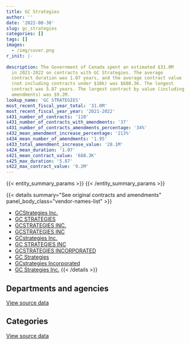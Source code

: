 ```yaml
---
title: GC Strategies
author: ''
date: '2022-08-30'
slug: gc_strategies
categories: []
tags: []
images:
  - /img/cover.png
r_init: |-
  
description: The Government of Canada spent an estimated $31.0M
  in 2021-2022 on contracts with GC Strategies. The average
  contract duration was 1.07 years, and the average contract value
  (not including contracts under $10k) was $688.3K. The longest
  contract was 5.87 years. The largest contract by value (including
  amendments) was $9.2M.
lookup_name: 'GC STRATEGIES'
most_recent_fiscal_year_total: '31.0M'
most_recent_fiscal_year_year: '2021-2022'
s431_number_of_contracts: '110'
s431_number_of_contracts_with_amendments: '37'
s431_number_of_contracts_amendments_percentage: '34%'
s432_mean_amendment_increase_percentage: '213%'
s434_mean_number_of_amendments: '1.95'
s433_total_amendment_increase_value: '28.1M'
s424_mean_duration: '1.07'
s421_mean_contract_value: '688.3K'
s425_max_duration: '5.87'
s422_max_contract_value: '9.2M'
---
```


<script src="/rmarkdown-libs/htmlwidgets/htmlwidgets.js"></script>
<link href="/rmarkdown-libs/datatables-css/datatables-crosstalk.css" rel="stylesheet" />
<script src="/rmarkdown-libs/datatables-binding/datatables.js"></script>
<script src="/rmarkdown-libs/jquery/jquery-3.6.0.min.js"></script>
<link href="/rmarkdown-libs/dt-core-bootstrap/css/dataTables.bootstrap.min.css" rel="stylesheet" />
<link href="/rmarkdown-libs/dt-core-bootstrap/css/dataTables.bootstrap.extra.css" rel="stylesheet" />
<script src="/rmarkdown-libs/dt-core-bootstrap/js/jquery.dataTables.min.js"></script>
<script src="/rmarkdown-libs/dt-core-bootstrap/js/dataTables.bootstrap.min.js"></script>
<link href="/rmarkdown-libs/crosstalk/css/crosstalk.min.css" rel="stylesheet" />
<script src="/rmarkdown-libs/crosstalk/js/crosstalk.min.js"></script>
<script src="/rmarkdown-libs/htmlwidgets/htmlwidgets.js"></script>
<link href="/rmarkdown-libs/datatables-css/datatables-crosstalk.css" rel="stylesheet" />
<script src="/rmarkdown-libs/datatables-binding/datatables.js"></script>
<script src="/rmarkdown-libs/jquery/jquery-3.6.0.min.js"></script>
<link href="/rmarkdown-libs/dt-core-bootstrap/css/dataTables.bootstrap.min.css" rel="stylesheet" />
<link href="/rmarkdown-libs/dt-core-bootstrap/css/dataTables.bootstrap.extra.css" rel="stylesheet" />
<script src="/rmarkdown-libs/dt-core-bootstrap/js/jquery.dataTables.min.js"></script>
<script src="/rmarkdown-libs/dt-core-bootstrap/js/dataTables.bootstrap.min.js"></script>
<link href="/rmarkdown-libs/crosstalk/css/crosstalk.min.css" rel="stylesheet" />
<script src="/rmarkdown-libs/crosstalk/js/crosstalk.min.js"></script>

{{< entity_summary_params >}}
{{< /entity_summary_params >}}

{{< details summary="See original contracts and amendments" panel_body_class="vendor-names-list" >}}
- [GCStrategies Inc.](https://search.open.canada.ca/en/ct/?sort=contract_value_f%20desc&page=1&search_text=%22GCStrategies%20Inc.%22)
- [GC STRATEGIES](https://search.open.canada.ca/en/ct/?sort=contract_value_f%20desc&page=1&search_text=%22GC%20STRATEGIES%22)
- [GCSTRATEGIES INC.](https://search.open.canada.ca/en/ct/?sort=contract_value_f%20desc&page=1&search_text=%22GCSTRATEGIES%20INC.%22)
- [GCSTRATEGIES INC](https://search.open.canada.ca/en/ct/?sort=contract_value_f%20desc&page=1&search_text=%22GCSTRATEGIES%20INC%22)
- [GCstrategies Inc.](https://search.open.canada.ca/en/ct/?sort=contract_value_f%20desc&page=1&search_text=%22GCstrategies%20Inc.%22)
- [GC STRATEGIES INC](https://search.open.canada.ca/en/ct/?sort=contract_value_f%20desc&page=1&search_text=%22GC%20STRATEGIES%20INC%22)
- [GCSTRATEGIES INCORPORATED](https://search.open.canada.ca/en/ct/?sort=contract_value_f%20desc&page=1&search_text=%22GCSTRATEGIES%20INCORPORATED%22)
- [GC Strategies](https://search.open.canada.ca/en/ct/?sort=contract_value_f%20desc&page=1&search_text=%22GC%20Strategies%22)
- [GCstrategies Incorporated](https://search.open.canada.ca/en/ct/?sort=contract_value_f%20desc&page=1&search_text=%22GCstrategies%20Incorporated%22)
- [GC Strategies Inc.](https://search.open.canada.ca/en/ct/?sort=contract_value_f%20desc&page=1&search_text=%22GC%20Strategies%20Inc.%22)
{{< /details >}}

## Departments and agencies

<div id="htmlwidget-1" style="width:100%;height:auto;" class="datatables html-widget"></div>
<script type="application/json" data-for="htmlwidget-1">{"x":{"style":"bootstrap","filter":"none","vertical":false,"data":[["<a href=\"/departments/aafc-aac/\">Agriculture and Agri-Food Canada<\/a>","<a href=\"/departments/cas-satj/\">Courts Administration Service<\/a>","<a href=\"/departments/cbsa-asfc/\">Canada Border Services Agency<\/a>","<a href=\"/departments/cnsc-ccsn/\">Canadian Nuclear Safety Commission<\/a>","<a href=\"/departments/dfatd-maecd/\">Global Affairs Canada<\/a>","<a href=\"/departments/dfo-mpo/\">Fisheries and Oceans Canada<\/a>","<a href=\"/departments/dnd-mdn/\">National Defence<\/a>","<a href=\"/departments/ec/\">Environment and Climate Change Canada<\/a>","<a href=\"/departments/elections/\">Elections Canada<\/a>","<a href=\"/departments/esdc-edsc/\">Employment and Social Development Canada<\/a>","<a href=\"/departments/feddevontario/\">Federal Economic Development Agency for Southern Ontario<\/a>","<a href=\"/departments/hc-sc/\">Health Canada<\/a>","<a href=\"/departments/ic/\">Innovation, Science and Economic Development Canada<\/a>","<a href=\"/departments/infc/\">Infrastructure Canada<\/a>","<a href=\"/departments/isc-sac/\">Indigenous Services Canada<\/a>","<a href=\"/departments/jus/\">Department of Justice Canada<\/a>","<a href=\"/departments/lac-bac/\">Library and Archives Canada<\/a>","<a href=\"/departments/nrcan-rncan/\">Natural Resources Canada<\/a>","<a href=\"/departments/nserc-crsng/\">Natural Sciences and Engineering Research Council of Canada<\/a>","<a href=\"/departments/osfi-bsif/\">Office of the Superintendent of Financial Institutions Canada<\/a>","<a href=\"/departments/osgg-bsgg/\">Office of the Secretary to the Governor General<\/a>","<a href=\"/departments/pc/\">Parks Canada<\/a>","<a href=\"/departments/ps-sp/\">Public Safety Canada<\/a>","<a href=\"/departments/tbs-sct/\">Treasury Board of Canada Secretariat<\/a>","<a href=\"/departments/tc/\">Transport Canada<\/a>"],[263734.45,24747,null,null,6658.93,201025.81,406183.28,61511.63,null,420026.34,null,104073,657841.82,403867.24,105090,null,97440,157522.66,1097241.39,null,38656.95,82207.13,26029.6,2275318.58,59452.12],[839497.93,72274.8,null,84750,23669.49,null,1742467.42,310929.6,null,421177.1,24860,15335.71,1720912.05,304283.54,null,34149.5,null,133026.12,1527842.43,null,96247.92,null,116180.9,2789043.33,49563.33],[1106905.87,24747,12012371.54,null,286326.86,null,39788.45,null,null,420026.34,null,24214.29,1673844.23,null,null,71635.45,null,142114.78,1523668,8925.31,95984.95,null,null,1517169.1,null],[1106905.87,98762,23227779.04,null,314765.36,null,92685.95,null,23799.86,420026.34,41810,1218741.52,690693.33,null,null,null,null,147752.89,1523668,49359.69,149753.39,null,null,1894144.62,null]],"container":"<table class=\"table table-striped table-hover row-border order-column display\">\n  <thead>\n    <tr>\n      <th>Department<\/th>\n      <th>2018-2019<\/th>\n      <th>2019-2020<\/th>\n      <th>2020-2021<\/th>\n      <th>2021-2022<\/th>\n    <\/tr>\n  <\/thead>\n<\/table>","options":{"order":[[4,"desc"]],"pageLength":10,"autoWidth":true,"columnDefs":[{"targets":1,"render":"function(data, type, row, meta) {\n    return type !== 'display' ? data : DTWidget.formatCurrency(data, \"$\", 2, 3, \",\", \".\", true, null);\n  }"},{"targets":2,"render":"function(data, type, row, meta) {\n    return type !== 'display' ? data : DTWidget.formatCurrency(data, \"$\", 2, 3, \",\", \".\", true, null);\n  }"},{"targets":3,"render":"function(data, type, row, meta) {\n    return type !== 'display' ? data : DTWidget.formatCurrency(data, \"$\", 2, 3, \",\", \".\", true, null);\n  }"},{"targets":4,"render":"function(data, type, row, meta) {\n    return type !== 'display' ? data : DTWidget.formatCurrency(data, \"$\", 2, 3, \",\", \".\", true, null);\n  }"},{"width":"16%","targets":[1,2,3,4]},{"className":"dt-right","targets":[1,2,3,4]}],"orderClasses":false}},"evals":["options.columnDefs.0.render","options.columnDefs.1.render","options.columnDefs.2.render","options.columnDefs.3.render"],"jsHooks":[]}</script>
<p class="text-right">
<a href="https://github.com/GoC-Spending/contracts-data/tree/main/data/out/vendors/gc_strategies/summary_by_fiscal_year_by_department.csv" class="source-data-link btn btn-link">View source data</a>
</p>

## Categories

<div id="htmlwidget-2" style="width:100%;height:auto;" class="datatables html-widget"></div>
<script type="application/json" data-for="htmlwidget-2">{"x":{"style":"bootstrap","filter":"none","vertical":false,"data":[["<a href=\"/categories/other/\">(Other)<\/a>","<a href=\"/categories/professional_services/\">Professional services<\/a>","<a href=\"/categories/information_technology/\">Information technology<\/a>","<a href=\"/categories/human_capital/\">Human capital<\/a>"],[null,1402335.9,5061432.03,24860],[null,3143625.65,7162585.52,null],[872579.96,1567613.33,16507528.9,null],[3062420.04,1835948.92,26102278.9,null]],"container":"<table class=\"table table-striped table-hover row-border order-column display\">\n  <thead>\n    <tr>\n      <th>Category<\/th>\n      <th>2018-2019<\/th>\n      <th>2019-2020<\/th>\n      <th>2020-2021<\/th>\n      <th>2021-2022<\/th>\n    <\/tr>\n  <\/thead>\n<\/table>","options":{"order":[[4,"desc"]],"dom":"t","pageLength":30,"autoWidth":true,"columnDefs":[{"targets":1,"render":"function(data, type, row, meta) {\n    return type !== 'display' ? data : DTWidget.formatCurrency(data, \"$\", 2, 3, \",\", \".\", true, null);\n  }"},{"targets":2,"render":"function(data, type, row, meta) {\n    return type !== 'display' ? data : DTWidget.formatCurrency(data, \"$\", 2, 3, \",\", \".\", true, null);\n  }"},{"targets":3,"render":"function(data, type, row, meta) {\n    return type !== 'display' ? data : DTWidget.formatCurrency(data, \"$\", 2, 3, \",\", \".\", true, null);\n  }"},{"targets":4,"render":"function(data, type, row, meta) {\n    return type !== 'display' ? data : DTWidget.formatCurrency(data, \"$\", 2, 3, \",\", \".\", true, null);\n  }"},{"width":"16%","targets":[1,2,3,4]},{"className":"dt-right","targets":[1,2,3,4]}],"orderClasses":false,"lengthMenu":[10,25,30,50,100]}},"evals":["options.columnDefs.0.render","options.columnDefs.1.render","options.columnDefs.2.render","options.columnDefs.3.render"],"jsHooks":[]}</script>
<p class="text-right">
<a href="https://github.com/GoC-Spending/contracts-data/tree/main/data/out/vendors/gc_strategies/summary_by_fiscal_year_by_category.csv" class="source-data-link btn btn-link">View source data</a>
</p>
